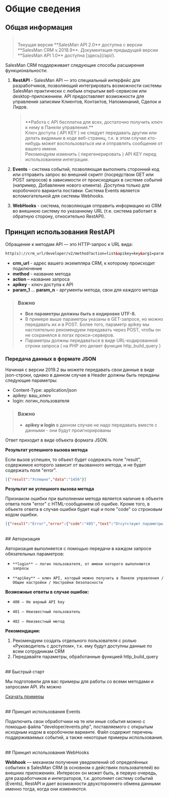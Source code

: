 # Общие сведения

## Общая информация

> <br>
> Текущая версия **SalesMan API 2.0** доступна с версии **SalesMan CRM v.2018.9**. Документация предыдущей версии **SalesMan API 1.0** доступна [здесь](/api/).

SalesMan CRM поддерживает следующие способы расширения функциональности:

1. **RestAPI** - SalesMan API — это специальный интерфейс для разработчиков, позволяющий интегрировать возможности системы SalesMan практически с любым открытым веб-сервисом или desktop-приложением. API предоставляет возможности для управления записями Клиентов, Контактов, Напоминаний, Сделок и Лидов.
    
    > <br>
    > **Работа с API бесплатна для всех, достаточно получить ключ к нему в Панели управления.** <br>
    > Ключ доступа ( API KEY ) не следует передавать другим или делать видимым в коде веб-страниц, т.к. в этом случае кто-нибудь может воспользоваться им и отправлять сообщения от вашего имени.<br>
    > Рекомендуем изменить ( перегенерировать ) API KEY перед использованием интеграции.
    > 
     
2. **Events** - система событий, позволяющая выполнить сторонний код или отправить запрос во внешний скрипт (посредством GET или POST запросов) в зависимости от происходящих в системе событий (например, Добавление нового клиента). Доступна только для коробочного варианта поставки. Система Events является вспомогательной для системы Webhooks.
     
3. **WebHooks** - система, позволяющая отправить информацию из CRM во внешнюю систему по указанному URL (т.е. система работает в обратную сторону, относительно RestAPI).

## Принцип использования RestAPI

Обращение к методам API — это HTTP-запрос к URL вида:

```html
http(s)://crm_url/developer/v2/method?action=list&apikey=key&arg1=param_1&arg2=param_2
```

*  **crm_url** - адрес вашего экземпляра CRM, к которому происходит подключение
*  **method** - название метода
*  **action** – название запроса
*  **apikey** - ключ доступа к API
*  **param_1** ... **param_n** - аргументы метода, свои для каждого метода

> ### Важно
> - **Все параметры должны быть в кодировке UTF-8.** 
> - В примере выше параметры указаны в GET-запросе, но можно передавать их и в POST. Более того, параметр apikey мы настоятельно рекомендуем передавать через POST, чтобы он не сохранялся в логах прокси-серверов.
> - Параметры должны передаваться в виде URL-кодированной строки запроса ( на PHP это делает функция http_build_query )


### Передача данных в формате JSON

Начиная с версии 2019.2 вы можете передавать свои данные в виде json-строки, однако в данном случае в Header должны быть переданы следующие параметры:

* Content-Type: application/json
* apikey: ваш_ключ
* login: логин_пользователя

> ### Важно
> - **apikey и login** в данном случае не надо передавать вместе с данными - они будут проигнорированы


Ответ приходит в виде объекта формата JSON.

**Результат успешного вызова метода**

Если вызов успешен, то объект будет содержать поле "result", содержимое которого зависит от вызванного метода, и не будет содержать поля "error".

```json
[{"result":"Успешно","data":"1456"}]
```

**Результат не успешного вызова метода**

Признаком ошибки при выполнении метода является наличие в объекте ответа поля "error" с HTML-сообщением об ошибке. Кроме того, в объекте ответа в случае ошибки будет ещё и поле "code" со строковым кодом ошибки.

```json
[{"result":"Error","error":{"code":"405","text":"Отсутствуют параметры - Название клиента"}]
```


<br>
<a id="auth"></a>
## Авторизация

Авторизация выполняется с помощью передачи в каждом запросе обязательных параметров:

*     **login** – логин пользователя, от имени которого выполняются запросы
*     **apikey** – ключ API, который можно получить в Панели управления / Общие настройки / Настройки безопасности

**Возможные ответы в случае ошибок:**

*     400 – Не верный API key
*     401 – Неизвестный пользователь
*     402 – Неизвестный метод

**Рекомендации:**

1.  Рекомендуем создать отдельного пользователя с ролью «Руководитель с доступом», т.к. ему будут доступны данные по всем сотрудникам CRM
2.  Передавайте параметры, обработанные функцией http_build_query

<br>
## Быстрый старт

Мы подготовили для вас примеры для работы со всеми методами и запросами API. Их можно

<a class="btn btn-large btn-success btn-right action " href="/download/repo/salesman-api-v2-examples.zip" target="_blank" title="Примеры запросов">Скачать примеры</a>

<br>
## Принцип использования Events

Подключить свои обработчики на те или иные события можно с помощью файла "developer/events.php", поставляемого с открытым исходным кодом в коробочном варианте. Файл содержит перечень поддерживаемых событий, а также некоторые примеры использования.

<br>
## Принцип использования WebHooks

**Webhook** — механизм получения уведомлений об определённых событиях в SalesMan CRM (в основном о действиях пользователей) во внешних приложениях. Интересен он может быть, в первую очередь, для разработчиков и интеграторов, т.к. дополняет систему событий (Events), RestAPI и дает возможности двухстороннего обмена данными именно тогда, когда они изменяются.
